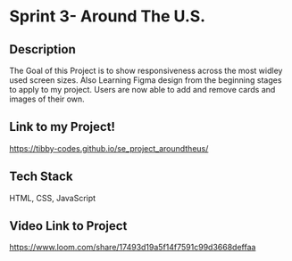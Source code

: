 # Sprint 3- Around The U.S.

## Description

The Goal of this Project is to show responsiveness across the most widley used screen sizes. Also Learning Figma design from the beginning stages to apply to my project. Users are now able to add and remove cards and images of their own.

## Link to my Project!

https://tibby-codes.github.io/se_project_aroundtheus/

## Tech Stack

HTML, CSS, JavaScript

## Video Link to Project

https://www.loom.com/share/17493d19a5f14f7591c99d3668deffaa
